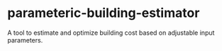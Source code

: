 # parameteric-building-estimator
A tool to estimate and optimize building cost based on adjustable input parameters.
